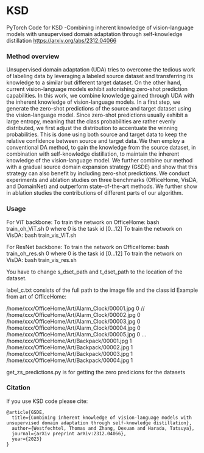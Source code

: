 # KSD
PyTorch Code for KSD -Combining inherent knowledge of vision-language models with unsupervised domain adaptation through self-knowledge distillation
https://arxiv.org/abs/2312.04066

### Method overview
Unsupervised domain adaptation (UDA) tries to overcome the tedious work of labeling data by leveraging a labeled source dataset and transferring its knowledge to a similar but different target dataset. On the other hand, current vision-language models exhibit astonishing zero-shot prediction capabilities. In this work, we combine knowledge gained through UDA with the inherent knowledge of vision-language models.
In a first step, we generate the zero-shot predictions of the source and target dataset using the vision-language model. Since zero-shot predictions usually exhibit a large entropy, meaning that the class probabilities are rather evenly distributed, we first adjust the distribution to accentuate the winning probabilities. This is done using both source and target data to keep the relative confidence between source and target data. We then employ a conventional DA method, to gain the knowledge from the source dataset, in combination with self-knowledge distillation, to maintain the inherent knowledge of the vision-language model. 
We further combine our method with a gradual source domain expansion strategy (GSDE) and show that this strategy can also benefit by including zero-shot predictions. 
We conduct experiments and ablation studies on three benchmarks (OfficeHome, VisDA, and DomainNet) and outperform state-of-the-art methods. We further show in ablation studies the contributions of different parts of our algorithm.

### Usage
For ViT backbone:
To train the network on OfficeHome: 	bash train_oh_ViT.sh 0
where 0 is the task id [0...12]
To train the network on VisDA: 	bash train_vis_ViT.sh

For ResNet backbone:
To train the network on OfficeHome: 	bash train_oh_res.sh 0
where 0 is the task id [0...12]
To train the network on VisDA: 	bash train_vis_res.sh

You have to change s_dset_path and t_dset_path to the location of the dataset.

label_c.txt consists of the full path to the image file and the class id
Example from art of OfficeHome:

/home/xxx/OfficeHome/Art/Alarm_Clock/00001.jpg 0 //
/home/xxx/OfficeHome/Art/Alarm_Clock/00002.jpg 0
/home/xxx/OfficeHome/Art/Alarm_Clock/00003.jpg 0
/home/xxx/OfficeHome/Art/Alarm_Clock/00004.jpg 0
/home/xxx/OfficeHome/Art/Alarm_Clock/00005.jpg 0
...
/home/xxx/OfficeHome/Art/Backpack/00001.jpg 1
/home/xxx/OfficeHome/Art/Backpack/00002.jpg 1
/home/xxx/OfficeHome/Art/Backpack/00003.jpg 1
/home/xxx/OfficeHome/Art/Backpack/00004.jpg 1

get_zs_predictions.py is for getting the zero predicions for the datasets

### Citation
If you use KSD code please cite:
```text
@article{GSDE,
  title={Combining inherent knowledge of vision-language models with unsupervised domain adaptation through self-knowledge distillation},
  author={Westfechtel, Thomas and Zhang, Dexuan and Harada, Tatsuya},
  journal={arXiv preprint arXiv:2312.04066},
  year={2023}
}
```
